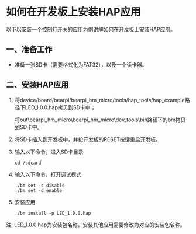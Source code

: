 # 如何在开发板上安装HAP应用

以下以安装一个控制灯开关的应用为例讲解如何在开发板上安装HAP应用。

## 一、准备工作

- 准备一张SD卡（需要格式化为FAT32），以及一个读卡器。

## 二、安装HAP应用

1. 将device/board/bearpi/bearpi_hm_micro/tools/hap_tools/hap_example路径下LED_1.0.0.hap拷贝到SD卡中；

    将out\bearpi_hm_micro\bearpi_hm_micro\dev_tools\bin路径下的bm拷贝到SD卡中。

2. 将SD卡插入到开发板中，并按开发板的RESET按键重启开发板。

3. 输入以下命令，进入SD卡目录
	```
    cd /sdcard
    ```
4. 输入以下命令，打开调试模式
    ```
    ./bm set -s disable
    ./bm set -d enable
    ```
    
5.	安装应用
    ```
    ./bm install -p LED_1.0.0.hap
    ```

注: LED_1.0.0.hap为安装包名称，安装其他应用需要修改为对应的安装包名称。
